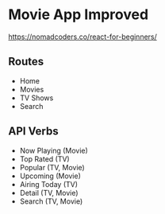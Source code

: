 # Movie App Improved

https://nomadcoders.co/react-for-beginners/

## Routes

- Home
- Movies
- TV Shows
- Search

## API Verbs

- Now Playing (Movie)
- Top Rated (TV)
- Popular (TV, Movie)
- Upcoming (Movie)
- Airing Today (TV)
- Detail (TV, Movie)
- Search (TV, Movie)
